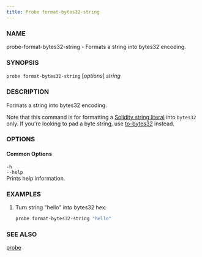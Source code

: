 ```yaml
---
title: Probe format-bytes32-string
---
```


### NAME

probe-format-bytes32-string - Formats a string into bytes32 encoding.

### SYNOPSIS

`probe format-bytes32-string` [*options*] _string_

### DESCRIPTION

Formats a string into bytes32 encoding.

Note that this command is for formatting a [Solidity string literal](https://docs.soliditylang.org/en/v0.8.16/types.html#string-literals-and-types) into `bytes32` only. If you're looking to pad a byte string, use [to-bytes32](./probe-to-bytes32.md) instead.

### OPTIONS

#### Common Options

`-h`  
`--help`  
Prints help information.

### EXAMPLES

1. Turn string "hello" into bytes32 hex:
   ```sh
   probe format-bytes32-string "hello"
   ```

### SEE ALSO

[probe](./probe.md)
